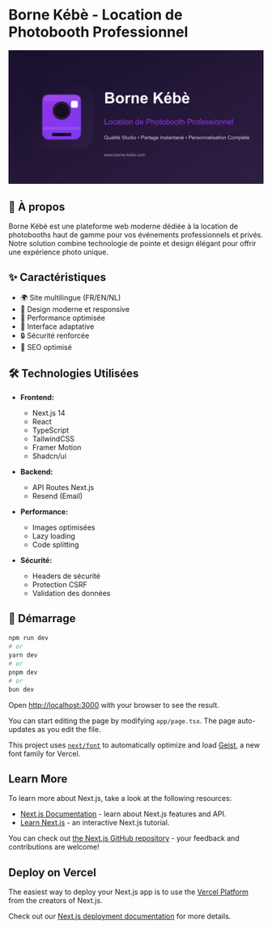 # Borne Kébè - Location de Photobooth Professionnel

![Borne Kébè](public/og-image.jpg)

## 🎯 À propos

Borne Kébè est une plateforme web moderne dédiée à la location de photobooths haut de gamme pour vos événements professionnels et privés. Notre solution combine technologie de pointe et design élégant pour offrir une expérience photo unique.

## ✨ Caractéristiques

- 🌍 Site multilingue (FR/EN/NL)
- 🎨 Design moderne et responsive
- 🚀 Performance optimisée
- 📱 Interface adaptative
- 🔒 Sécurité renforcée
- 🎯 SEO optimisé

## 🛠 Technologies Utilisées

- **Frontend:**
  - Next.js 14
  - React
  - TypeScript
  - TailwindCSS
  - Framer Motion
  - Shadcn/ui

- **Backend:**
  - API Routes Next.js
  - Resend (Email)

- **Performance:**
  - Images optimisées
  - Lazy loading
  - Code splitting

- **Sécurité:**
  - Headers de sécurité
  - Protection CSRF
  - Validation des données

## 🚀 Démarrage

```bash
npm run dev
# or
yarn dev
# or
pnpm dev
# or
bun dev
```

Open [http://localhost:3000](http://localhost:3000) with your browser to see the result.

You can start editing the page by modifying `app/page.tsx`. The page auto-updates as you edit the file.

This project uses [`next/font`](https://nextjs.org/docs/app/building-your-application/optimizing/fonts) to automatically optimize and load [Geist](https://vercel.com/font), a new font family for Vercel.

## Learn More

To learn more about Next.js, take a look at the following resources:

- [Next.js Documentation](https://nextjs.org/docs) - learn about Next.js features and API.
- [Learn Next.js](https://nextjs.org/learn) - an interactive Next.js tutorial.

You can check out [the Next.js GitHub repository](https://github.com/vercel/next.js) - your feedback and contributions are welcome!

## Deploy on Vercel

The easiest way to deploy your Next.js app is to use the [Vercel Platform](https://vercel.com/new?utm_medium=default-template&filter=next.js&utm_source=create-next-app&utm_campaign=create-next-app-readme) from the creators of Next.js.

Check out our [Next.js deployment documentation](https://nextjs.org/docs/app/building-your-application/deploying) for more details.
